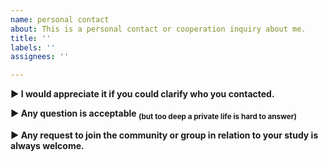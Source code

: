 ```yaml
---
name: personal contact
about: This is a personal contact or cooperation inquiry about me.
title: ''
labels: ''
assignees: ''

---
```


**▶ I would appreciate it if you could clarify who you contacted.**

**▶ Any question is acceptable <sub>(but too deep a private life is hard to answer)<sub>**

**▶ Any request to join the community or group in relation to your study is always welcome.**
